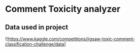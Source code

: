 # Comment Toxicity analyzer

## Data used in project
![https://www.kaggle.com/competitions/jigsaw-toxic-comment-classification-challenge/data]
